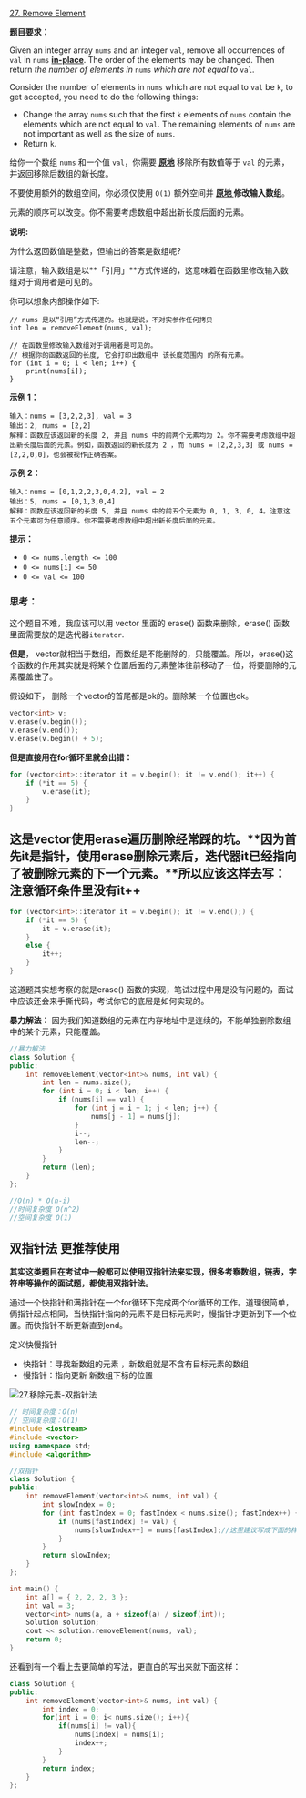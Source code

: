 [27. Remove Element](https://leetcode.com/problems/remove-element/)

**题目要求：**

Given an integer array `nums` and an integer `val`, remove all occurrences of `val` in `nums` [**in-place**](https://en.wikipedia.org/wiki/In-place_algorithm). The order of the elements may be changed. Then return *the number of elements in* `nums` *which are not equal to* `val`.

Consider the number of elements in `nums` which are not equal to `val` be `k`, to get accepted, you need to do the following things:

- Change the array `nums` such that the first `k` elements of `nums` contain the elements which are not equal to `val`. The remaining elements of `nums` are not important as well as the size of `nums`.
- Return `k`.

给你一个数组 `nums` 和一个值 `val`，你需要 **[原地](https://baike.baidu.com/item/原地算法)** 移除所有数值等于 `val` 的元素，并返回移除后数组的新长度。

不要使用额外的数组空间，你必须仅使用 `O(1)` 额外空间并 **[原地 ](https://baike.baidu.com/item/原地算法)修改输入数组**。

元素的顺序可以改变。你不需要考虑数组中超出新长度后面的元素。

 

**说明:**

为什么返回数值是整数，但输出的答案是数组呢?

请注意，输入数组是以**「引用」**方式传递的，这意味着在函数里修改输入数组对于调用者是可见的。

你可以想象内部操作如下:

```
// nums 是以“引用”方式传递的。也就是说，不对实参作任何拷贝
int len = removeElement(nums, val);

// 在函数里修改输入数组对于调用者是可见的。
// 根据你的函数返回的长度, 它会打印出数组中 该长度范围内 的所有元素。
for (int i = 0; i < len; i++) {
    print(nums[i]);
}
```

 

**示例 1：**

```
输入：nums = [3,2,2,3], val = 3
输出：2, nums = [2,2]
解释：函数应该返回新的长度 2, 并且 nums 中的前两个元素均为 2。你不需要考虑数组中超出新长度后面的元素。例如，函数返回的新长度为 2 ，而 nums = [2,2,3,3] 或 nums = [2,2,0,0]，也会被视作正确答案。
```

**示例 2：**

```
输入：nums = [0,1,2,2,3,0,4,2], val = 2
输出：5, nums = [0,1,3,0,4]
解释：函数应该返回新的长度 5, 并且 nums 中的前五个元素为 0, 1, 3, 0, 4。注意这五个元素可为任意顺序。你不需要考虑数组中超出新长度后面的元素。
```

 

**提示：**

- `0 <= nums.length <= 100`
- `0 <= nums[i] <= 50`
- `0 <= val <= 100`



### 思考：

这个题目不难，我应该可以用 vector 里面的 erase() 函数来删除，erase() 函数里面需要放的是迭代器`iterator`.

**但是**， vector就相当于数组，而数组是不能删除的，只能覆盖。所以，erase()这个函数的作用其实就是将某个位置后面的元素整体往前移动了一位，将要删除的元素覆盖住了。

假设如下， 删除一个vector的首尾都是ok的。删除某一个位置也ok。

```C++
vector<int> v;
v.erase(v.begin());
v.erase(v.end());
v.erase(v.begin() + 5);
```

**但是直接用在for循环里就会出错：**

```C++
for (vector<int>::iterator it = v.begin(); it != v.end(); it++) {
    if (*it == 5) {
        v.erase(it);
    }
}
```

## 这是vector使用erase遍历删除经常踩的**坑**。**因为首先it是指针，使用erase删除元素后，迭代器it已经指向了被删除元素的下一个元素。**所以应该这样去写：注意循环条件里没有it++

```C++
for (vector<int>::iterator it = v.begin(); it != v.end();) {
    if (*it == 5) {
        it = v.erase(it);        
    }
    else {
        it++;
    }
}
```



这道题其实想考察的就是erase() 函数的实现，笔试过程中用是没有问题的，面试中应该还会来手撕代码，考试你它的底层是如何实现的。

**暴力解法：**
因为我们知道数组的元素在内存地址中是连续的，不能单独删除数组中的某个元素，只能覆盖。

```C++
//暴力解法
class Solution {
public:
    int removeElement(vector<int>& nums, int val) {
        int len = nums.size();
        for (int i = 0; i < len; i++) {
            if (nums[i] == val) {
                for (int j = i + 1; j < len; j++) {
                    nums[j - 1] = nums[j];
                }
                i--;
                len--;
            }
        }
        return (len);
    }
};

//O(n) * O(n-i) 
//时间复杂度 O(n^2)
//空间复杂度 O(1)
```



## 双指针法 更推荐使用

**其实这类题目在考试中一般都可以使用双指针法来实现，很多考察数组，链表，字符串等操作的面试题，都使用双指针法。**

通过一个快指针和满指针在一个for循环下完成两个for循环的工作。道理很简单，俩指针起点相同，当快指针指向的元素不是目标元素时，慢指针才更新到下一个位置。而快指针不断更新直到end。

定义快慢指针

- 快指针：寻找新数组的元素 ，新数组就是不含有目标元素的数组
- 慢指针：指向更新 新数组下标的位置

![27.移除元素-双指针法](https://code-thinking.cdn.bcebos.com/gifs/27.%E7%A7%BB%E9%99%A4%E5%85%83%E7%B4%A0-%E5%8F%8C%E6%8C%87%E9%92%88%E6%B3%95.gif)



```cpp
// 时间复杂度：O(n)
// 空间复杂度：O(1)
#include <iostream>
#include <vector>
using namespace std;
#include <algorithm>

//双指针
class Solution {
public:
    int removeElement(vector<int>& nums, int val) {
        int slowIndex = 0;
        for (int fastIndex = 0; fastIndex < nums.size(); fastIndex++) {
            if (nums[fastIndex] != val) {
                nums[slowIndex++] = nums[fastIndex];//这里建议写成下面的样子，这里有陷阱，就是 slowIndex++是先赋值再自加的
            }
        }
        return slowIndex;
    }
};

int main() {
    int a[] = { 2, 2, 2, 3 };
    int val = 3;
    vector<int> nums(a, a + sizeof(a) / sizeof(int));
    Solution solution;
    cout << solution.removeElement(nums, val);
    return 0;
}

```

还看到有一个看上去更简单的写法，更直白的写出来就下面这样：

```cpp
class Solution {
public:
    int removeElement(vector<int>& nums, int val) {
        int index = 0;
        for(int i = 0; i< nums.size(); i++){
            if(nums[i] != val){
                nums[index] = nums[i];
                index++;
            }
        }
        return index;
    }
};
```



